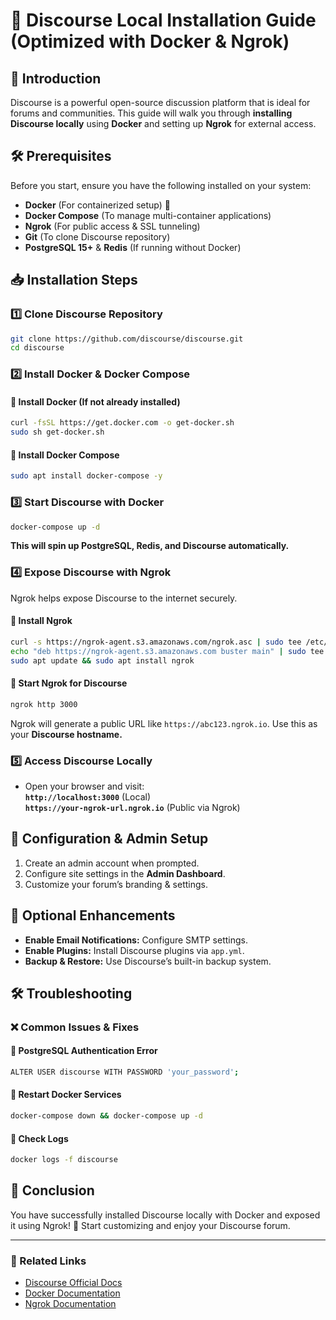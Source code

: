 # 🚀 Discourse Local Installation Guide (Optimized with Docker & Ngrok)

## 📌 Introduction
Discourse is a powerful open-source discussion platform that is ideal for forums and communities. This guide will walk you through **installing Discourse locally** using **Docker** and setting up **Ngrok** for external access.

## 🛠️ Prerequisites
Before you start, ensure you have the following installed on your system:

- **Docker** (For containerized setup) 🐳
- **Docker Compose** (To manage multi-container applications)
- **Ngrok** (For public access & SSL tunneling)
- **Git** (To clone Discourse repository)
- **PostgreSQL 15+** & **Redis** (If running without Docker)

## 📥 Installation Steps

### 1️⃣ Clone Discourse Repository
```bash
git clone https://github.com/discourse/discourse.git
cd discourse
```

### 2️⃣ Install Docker & Docker Compose
#### 🔹 Install Docker (If not already installed)
```bash
curl -fsSL https://get.docker.com -o get-docker.sh
sudo sh get-docker.sh
```

#### 🔹 Install Docker Compose
```bash
sudo apt install docker-compose -y
```

### 3️⃣ Start Discourse with Docker
```bash
docker-compose up -d
```
**This will spin up PostgreSQL, Redis, and Discourse automatically.**

### 4️⃣ Expose Discourse with Ngrok
Ngrok helps expose Discourse to the internet securely.

#### 🔹 Install Ngrok
```bash
curl -s https://ngrok-agent.s3.amazonaws.com/ngrok.asc | sudo tee /etc/apt/trusted.gpg.d/ngrok.asc >/dev/null && 
echo "deb https://ngrok-agent.s3.amazonaws.com buster main" | sudo tee /etc/apt/sources.list.d/ngrok.list && 
sudo apt update && sudo apt install ngrok
```

#### 🔹 Start Ngrok for Discourse
```bash
ngrok http 3000
```
Ngrok will generate a public URL like `https://abc123.ngrok.io`. Use this as your **Discourse hostname.**

### 5️⃣ Access Discourse Locally
- Open your browser and visit:  
  **`http://localhost:3000`** (Local)  
  **`https://your-ngrok-url.ngrok.io`** (Public via Ngrok)

## 🔧 Configuration & Admin Setup
1. Create an admin account when prompted.
2. Configure site settings in the **Admin Dashboard**.
3. Customize your forum’s branding & settings.

## 🚀 Optional Enhancements
- **Enable Email Notifications:** Configure SMTP settings.
- **Enable Plugins:** Install Discourse plugins via `app.yml`.
- **Backup & Restore:** Use Discourse’s built-in backup system.

## 🛠️ Troubleshooting
### ❌ Common Issues & Fixes
#### 🔹 PostgreSQL Authentication Error
```bash
ALTER USER discourse WITH PASSWORD 'your_password';
```
#### 🔹 Restart Docker Services
```bash
docker-compose down && docker-compose up -d
```
#### 🔹 Check Logs
```bash
docker logs -f discourse
```

## 📜 Conclusion
You have successfully installed Discourse locally with Docker and exposed it using Ngrok! 🎉 Start customizing and enjoy your Discourse forum.

---

### 🔗 Related Links
- [Discourse Official Docs](https://meta.discourse.org/)
- [Docker Documentation](https://docs.docker.com/)
- [Ngrok Documentation](https://ngrok.com/docs)
